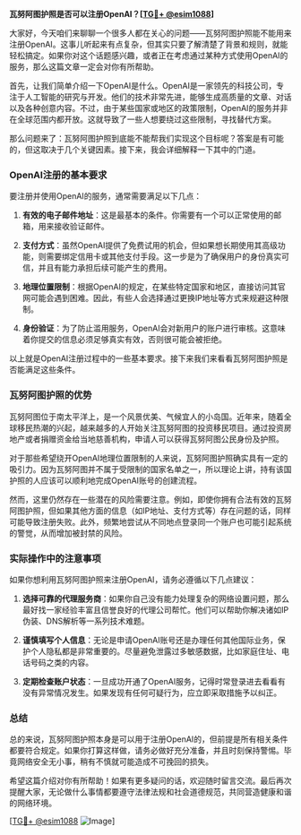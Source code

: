 **瓦努阿图护照是否可以注册OpenAI？[[TG💪+ @esim1088](https://t.me/s/esim1088)]**

大家好，今天咱们来聊聊一个很多人都在关心的问题——瓦努阿图护照能不能用来注册OpenAI。这事儿听起来有点复杂，但其实只要了解清楚了背景和规则，就能轻松搞定。如果你对这个话题感兴趣，或者正在考虑通过某种方式使用OpenAI的服务，那么这篇文章一定会对你有所帮助。

首先，让我们简单介绍一下OpenAI是什么。OpenAI是一家领先的科技公司，专注于人工智能的研究与开发。他们的技术非常先进，能够生成高质量的文章、对话以及各种创意内容。不过，由于某些国家或地区的政策限制，OpenAI的服务并非在全球范围内都开放。这就导致了一些人想要绕过这些限制，寻找替代方案。

那么问题来了：瓦努阿图护照到底能不能帮我们实现这个目标呢？答案是有可能的，但这取决于几个关键因素。接下来，我会详细解释一下其中的门道。

### OpenAI注册的基本要求

要注册并使用OpenAI的服务，通常需要满足以下几点：

1. **有效的电子邮件地址**：这是最基本的条件。你需要有一个可以正常使用的邮箱，用来接收验证邮件。
   
2. **支付方式**：虽然OpenAI提供了免费试用的机会，但如果想长期使用其高级功能，则需要绑定信用卡或其他支付手段。这一步是为了确保用户的身份真实可信，并且有能力承担后续可能产生的费用。

3. **地理位置限制**：根据OpenAI的规定，在某些特定国家和地区，直接访问其官网可能会遇到困难。因此，有些人会选择通过更换IP地址等方式来规避这种限制。

4. **身份验证**：为了防止滥用服务，OpenAI会对新用户的账户进行审核。这意味着你提交的信息必须足够真实有效，否则很可能会被拒绝。

以上就是OpenAI注册过程中的一些基本要求。接下来我们来看看瓦努阿图护照是否能满足这些条件。

### 瓦努阿图护照的优势

瓦努阿图位于南太平洋上，是一个风景优美、气候宜人的小岛国。近年来，随着全球移民热潮的兴起，越来越多的人开始关注瓦努阿图的投资移民项目。通过投资房地产或者捐赠资金给当地慈善机构，申请人可以获得瓦努阿图公民身份及护照。

对于那些希望绕开OpenAI地理位置限制的人来说，瓦努阿图护照确实具有一定的吸引力。因为瓦努阿图并不属于受限制的国家名单之一，所以理论上讲，持有该国护照的人应该可以顺利地完成OpenAI账号的创建流程。

然而，这里仍然存在一些潜在的风险需要注意。例如，即使你拥有合法有效的瓦努阿图护照，但如果其他方面的信息（如IP地址、支付方式等）存在问题的话，同样可能导致注册失败。此外，频繁地尝试从不同地点登录同一个账户也可能引起系统的警觉，从而增加被封禁的风险。

### 实际操作中的注意事项

如果你想利用瓦努阿图护照来注册OpenAI，请务必遵循以下几点建议：

1. **选择可靠的代理服务商**：如果你自己没有能力处理复杂的网络设置问题，那么最好找一家经验丰富且信誉良好的代理公司帮忙。他们可以帮助你解决诸如IP伪装、DNS解析等一系列技术难题。

2. **谨慎填写个人信息**：无论是申请OpenAI账号还是办理任何其他国际业务，保护个人隐私都是非常重要的。尽量避免泄露过多敏感数据，比如家庭住址、电话号码之类的内容。

3. **定期检查账户状态**：一旦成功开通了OpenAI服务，记得时常登录进去看看有没有异常情况发生。如果发现有任何可疑行为，应立即采取措施予以纠正。

### 总结

总的来说，瓦努阿图护照本身是可以用于注册OpenAI的，但前提是所有相关条件都要符合规定。如果你打算这样做，请务必做好充分准备，并且时刻保持警惕。毕竟网络安全无小事，稍有不慎就可能造成不可挽回的损失。

希望这篇介绍对你有所帮助！如果有更多疑问的话，欢迎随时留言交流。最后再次提醒大家，无论做什么事情都要遵守法律法规和社会道德规范，共同营造健康和谐的网络环境。

[[TG💪+ @esim1088](https://t.me/s/esim1088) ![Image](https://i.postimg.cc/4NQfJmqS/Snipaste-2025-05-13-00-14-12.png)]